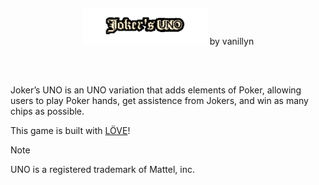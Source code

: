 
<p align="center" style="line-height: 100%; margin-top: 0.04in; margin-bottom: 0.08in; page-break-after: avoid">
<img width="200" src="https://raw.githubusercontent.com/vanillyn/jokers-uno/main/assets/default/ui/logo/LogoLong.png"></img>
 by vanillyn </p>
<p><br/>
<br/>


<p>Joker’s UNO is an UNO variation that adds elements of Poker, allowing users to play Poker hands, get assistence from Jokers, and win as many chips as possible.</p>

This game is built with [LÖVE](https://love2d.org/)!
  
> [!NOTE]
> UNO is a registered trademark of Mattel, inc.  
  

